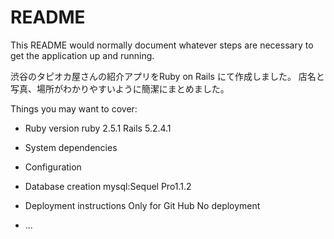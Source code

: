 # README

This README would normally document whatever steps are necessary to get the
application up and running.

渋谷のタピオカ屋さんの紹介アプリをRuby on Rails にて作成しました。
店名と写真、場所がわかりやすいように簡潔にまとめました。

Things you may want to cover:

* Ruby version
  ruby 2.5.1
  Rails 5.2.4.1
* System dependencies

* Configuration

* Database creation
  mysql:Sequel Pro1.1.2

* Deployment instructions
  Only for Git Hub
  No deployment

* ...
